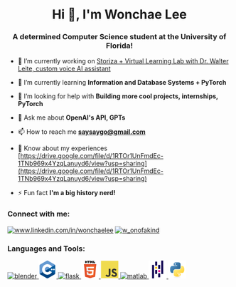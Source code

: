<h1 align="center">Hi 👋, I'm Wonchae Lee</h1>
<h3 align="center">A determined Computer Science student at the University of Florida!</h3>

- 🔭 I’m currently working on [Storiza + Virtual Learning Lab with Dr. Walter Leite, custom voice AI assistant](https://virtuallearninglab.org/research/storiza/)

- 🌱 I’m currently learning **Information and Database Systems + PyTorch**

- 🤝 I’m looking for help with **Building more cool projects, internships, PyTorch**

- 💬 Ask me about **OpenAI's API, GPTs**

- 📫 How to reach me **saysaygo@gmail.com**

- 📄 Know about my experiences [https://drive.google.com/file/d/1RTOr1UnFmdEc-1TNb969x4YzqLanuyd6/view?usp=sharing](https://drive.google.com/file/d/1RTOr1UnFmdEc-1TNb969x4YzqLanuyd6/view?usp=sharing)

- ⚡ Fun fact **I'm a big history nerd!**

<h3 align="left">Connect with me:</h3>
<p align="left">
<a href="https://linkedin.com/in/www.linkedin.com/in/wonchaelee" target="blank"><img align="center" src="https://raw.githubusercontent.com/rahuldkjain/github-profile-readme-generator/master/src/images/icons/Social/linked-in-alt.svg" alt="www.linkedin.com/in/wonchaelee" height="30" width="40" /></a>
<a href="https://instagram.com/w_onofakind" target="blank"><img align="center" src="https://raw.githubusercontent.com/rahuldkjain/github-profile-readme-generator/master/src/images/icons/Social/instagram.svg" alt="w_onofakind" height="30" width="40" /></a>
</p>

<h3 align="left">Languages and Tools:</h3>
<p align="left"> <a href="https://www.blender.org/" target="_blank" rel="noreferrer"> <img src="https://download.blender.org/branding/community/blender_community_badge_white.svg" alt="blender" width="40" height="40"/> </a> <a href="https://www.w3schools.com/cpp/" target="_blank" rel="noreferrer"> <img src="https://raw.githubusercontent.com/devicons/devicon/master/icons/cplusplus/cplusplus-original.svg" alt="cplusplus" width="40" height="40"/> </a> <a href="https://flask.palletsprojects.com/" target="_blank" rel="noreferrer"> <img src="https://www.vectorlogo.zone/logos/pocoo_flask/pocoo_flask-icon.svg" alt="flask" width="40" height="40"/> </a> <a href="https://www.w3.org/html/" target="_blank" rel="noreferrer"> <img src="https://raw.githubusercontent.com/devicons/devicon/master/icons/html5/html5-original-wordmark.svg" alt="html5" width="40" height="40"/> </a> <a href="https://developer.mozilla.org/en-US/docs/Web/JavaScript" target="_blank" rel="noreferrer"> <img src="https://raw.githubusercontent.com/devicons/devicon/master/icons/javascript/javascript-original.svg" alt="javascript" width="40" height="40"/> </a> <a href="https://www.mathworks.com/" target="_blank" rel="noreferrer"> <img src="https://upload.wikimedia.org/wikipedia/commons/2/21/Matlab_Logo.png" alt="matlab" width="40" height="40"/> </a> <a href="https://pandas.pydata.org/" target="_blank" rel="noreferrer"> <img src="https://raw.githubusercontent.com/devicons/devicon/2ae2a900d2f041da66e950e4d48052658d850630/icons/pandas/pandas-original.svg" alt="pandas" width="40" height="40"/> </a> <a href="https://www.python.org" target="_blank" rel="noreferrer"> <img src="https://raw.githubusercontent.com/devicons/devicon/master/icons/python/python-original.svg" alt="python" width="40" height="40"/> </a> </p>

